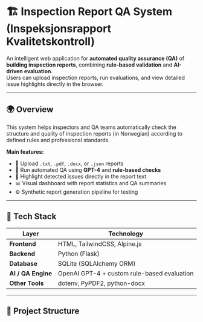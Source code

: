 # 🏗️ Inspection Report QA System (Inspeksjonsrapport Kvalitetskontroll)

An intelligent web application for **automated quality assurance (QA)** of **building inspection reports**, combining **rule-based validation** and **AI-driven evaluation**.  
Users can upload inspection reports, run evaluations, and view detailed issue highlights directly in the browser.

---

## 🌍 Overview

This system helps inspectors and QA teams automatically check the structure and quality of inspection reports (in Norwegian) according to defined rules and professional standards.

**Main features:**
- 📁 Upload `.txt`, `.pdf`, `.docx`, or `.json` reports  
- 🧠 Run automated QA using **GPT-4** and **rule-based checks**  
- 🧾 Highlight detected issues directly in the report text  
- 📊 Visual dashboard with report statistics and QA summaries  
- ⚙️ Synthetic report generation pipeline for testing  

---

## 🚀 Tech Stack

| Layer | Technology |
|-------|-------------|
| **Frontend** | HTML, TailwindCSS, Alpine.js |
| **Backend** | Python (Flask) |
| **Database** | SQLite (SQLAlchemy ORM) |
| **AI / QA Engine** | OpenAI GPT-4 + custom rule-based evaluation |
| **Other Tools** | dotenv, PyPDF2, python-docx |

---

## 📂 Project Structure

